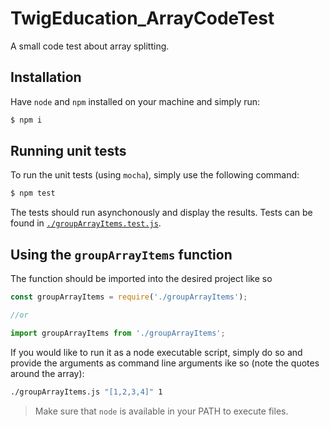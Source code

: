 # TwigEducation_ArrayCodeTest

A small code test about array splitting.

## Installation

Have `node` and `npm` installed on your machine and simply run:

```bash
$ npm i
```

## Running unit tests

To run the unit tests (using `mocha`), simply use the following command:

```bash
$ npm test
```

The tests should run asynchonously and display the results. Tests can be found in [`./groupArrayItems.test.js`](./groupArrayItems.test.js).

## Using the `groupArrayItems` function

The function should be imported into the desired project like so

```js
const groupArrayItems = require('./groupArrayItems');

//or

import groupArrayItems from './groupArrayItems';
```

If you would like to run it as a node executable script, simply do so and provide the arguments as command line arguments ike so (note the quotes around the array):

```bash
./groupArrayItems.js "[1,2,3,4]" 1
```

> Make sure that `node` is available in your PATH to execute files.
